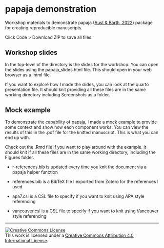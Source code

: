 # papaja demonstration

Workshop materials to demonstrate papaja ([Aust & Barth, 2022](https://github.com/crsh/papaja)) package for creating reproducible manuscripts. 

Click Code > Download ZIP to save all files. 

## Workshop slides

In the top-level of the directory is the slides for the workshop. You can open the slides using the papaja_slides.html file. This should open in your web browser as a .html file. 

If you want to explore how I made the slides, you can look at the quarto presentation file. It should knit providing all these files are in the same working directory including Screenshots as a folder.

## Mock example

To demonstrate the capability of papaja, I made a mock example to provide some context and show how each component works. You can view the results of this in the .pdf file for the knitted manuscript. This is what you can end up with. 

Check out the .Rmd file if you want to play around with the example. It should knit if all these files are in the same working directory, including the Figures folder. 

- r-references.bib is updated every time you knit the document via a papaja helper function

- references.bib is a BibTeX file I exported from Zotero for the references I used 

- apa7.csl is a CSL file to specify if you want to knit using APA style referencing

- vancouver.csl is a CSL file to specify if you want to knit using Vancouver style referencing
 
 ----
 
 <a rel="license" href="http://creativecommons.org/licenses/by/4.0/"><img alt="Creative Commons License" style="border-width:0" src="https://i.creativecommons.org/l/by/4.0/88x31.png" /></a><br />This work is licensed under a <a rel="license" href="http://creativecommons.org/licenses/by/4.0/">Creative Commons Attribution 4.0 International License</a>.
